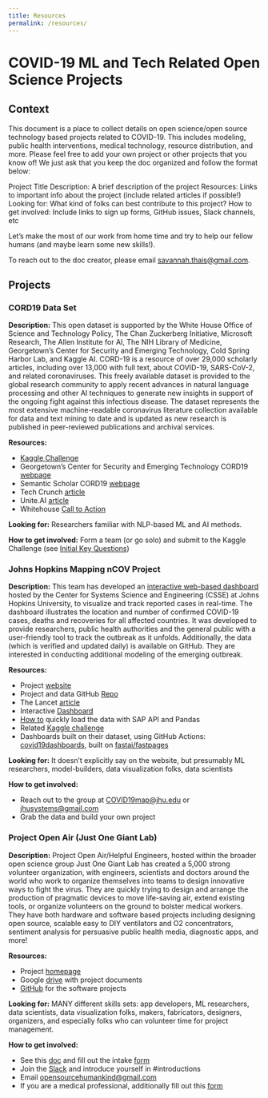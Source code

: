 ```yaml
---
title: Resources
permalink: /resources/
---
```


# COVID-19 ML and Tech Related Open Science Projects

## Context

This document is a place to collect details on open science/open source technology based projects related to COVID-19. This includes modeling, public health interventions, medical technology, resource distribution, and more. Please feel free to add your own project or other projects that you know of! We just ask that you keep the doc organized and follow the format below:

Project Title
Description: A brief description of the project
Resources: Links to important info about the project (include related articles if possible!)
Looking for: What kind of folks can best contribute to this project?
How to get involved: Include links to sign up forms, GitHub issues, Slack channels, etc

Let’s make the most of our work from home time and try to help our fellow humans (and maybe learn some new skills!). 

To reach out to the doc creator, please email savannah.thais@gmail.com.

## Projects

### CORD19 Data Set

**Description:** This open dataset is supported by the White House Office of Science and Technology Policy, The Chan Zuckerberg Initiative, Microsoft Research, The Allen Institute for AI, The NIH Library of Medicine, Georgetown’s Center for Security and Emerging Technology, Cold Spring Harbor Lab, and Kaggle AI. CORD-19 is a resource of over 29,000 scholarly articles, including over 13,000 with full text, about COVID-19, SARS-CoV-2, and related coronaviruses. This freely available dataset is provided to the global research community to apply recent advances in natural language processing and other AI techniques to generate new insights in support of the ongoing fight against this infectious disease. The dataset represents the most extensive machine-readable coronavirus literature collection available for data and text mining to date and is updated as new research is published in peer-reviewed publications and archival services.

**Resources:**
  * [Kaggle Challenge](https://www.kaggle.com/allen-institute-for-ai/CORD-19-research-challenge)
  * Georgetown’s Center for Security and Emerging Technology CORD19 [webpage](http://cset.georgetown.edu/covid-19-open-research-dataset-cord-19/)
  * Semantic Scholar CORD19 [webpage](https://pages.semanticscholar.org/coronavirus-research)
  * Tech Crunch [article](https://techcrunch.com/2020/03/16/coronavirus-machine-learning-cord-19-chan-zuckerberg-ostp/)
  * Unite.AI [article](https://www.unite.ai/open-data-set-on-covid-19-released-for-machine-learning/)
  * Whitehouse [Call to Action](https://www.whitehouse.gov/briefings-statements/call-action-tech-community-new-machine-readable-covid-19-dataset/)

**Looking for:** Researchers familiar with NLP-based ML and AI methods.

**How to get involved:** 
Form a team (or go solo) and submit to the Kaggle Challenge (see [Initial Key Questions](https://www.kaggle.com/allen-institute-for-ai/CORD-19-research-challenge/tasks))

### Johns Hopkins Mapping nCOV Project

**Description:** This team has developed an [interactive web-based dashboard](https://www.arcgis.com/apps/opsdashboard/index.html#/bda7594740fd40299423467b48e9ecf6) hosted by the Center for Systems Science and Engineering (CSSE) at Johns Hopkins University, to visualize and track reported cases in real-time. The dashboard illustrates the location and number of confirmed COVID-19 cases, deaths and recoveries for all affected countries. It was developed to provide researchers, public health authorities and the general public with a user-friendly tool to track the outbreak as it unfolds. Additionally, the data (which is verified and updated daily) is available on GitHub. They are interested in conducting additional modeling of the emerging outbreak.

**Resources:**
  * Project [website](https://systems.jhu.edu/research/public-health/ncov/)
  * Project and data GitHub [Repo](https://github.com/CSSEGISandData/COVID-19)
  * The Lancet [article](https://www.thelancet.com/journals/laninf/article/PIIS1473-3099(20)30120-1/fulltext)
  * Interactive [Dashboard](https://www.arcgis.com/apps/opsdashboard/index.html#/bda7594740fd40299423467b48e9ecf6)
  * [How to](https://blogs.sap.com/2020/03/11/quickly-load-covid-19-data-with-hana_ml-and-see-with-dbeaver/) quickly load the data with SAP API and Pandas
  * Related [Kaggle challenge](https://www.kaggle.com/sudalairajkumar/novel-corona-virus-2019-dataset)
  * Dashboards built on their dataset, using GitHub Actions: [covid19dashboards](http://covid19dashboards.com/), built on [fastai/fastpages](https://github.com/fastai/fastpages)

**Looking for:** It doesn’t explicitly say on the website, but presumably ML researchers, model-builders, data visualization folks, data scientists

**How to get involved:**
  * Reach out to the group at COVID19map@jhu.edu or jhusystems@gmail.com
  * Grab the data and build your own project

### Project Open Air (Just One Giant Lab)

**Description:** Project Open Air/Helpful Engineers, hosted within the broader open science group Just One Giant Lab has created a 5,000 strong volunteer organization, with engineers, scientists and doctors around the world who work to organize themselves into teams to design innovative ways to fight the virus. They are quickly trying to design and arrange the production of pragmatic devices to move life-saving air, extend existing tools, or organize volunteers on the ground to bolster medical workers. They have both hardware and software based projects including designing open source, scalable easy to DIY ventilators and O2 concentrators, sentiment analysis for persuasive public health media, diagnostic apps, and more!

**Resources:**
  * Project [homepage](https://app.jogl.io/project/121#about)
  * Google [drive](https://drive.google.com/drive/folders/1qtQlHXeLzfgIWJPnlad803tzfmr0Z_7_) with project documents
  * [GitHub](https://github.com/Helpful-Engineers/resources) for the software projects

**Looking for:** MANY different skills sets: app developers, ML researchers, data scientists, data visualization folks, makers, fabricators, designers, organizers, and especially folks who can volunteer time for project management.

**How to get involved:**
  * See this [doc](https://docs.google.com/document/d/1cM87eJdXhP_8e9gJJZ_SnZXdo_huWsBmMzcqYWbhEOg/edit) and fill out the intake [form](https://docs.google.com/forms/d/e/1FAIpQLScu-4OOB5dGLWoSIA33CkAH__LE6b_M2PKRh0z6PMavL39uUQ/viewform)
  * Join the [Slack](https://helpfulengineering.slack.com/join/shared_invite/zt-cuftcntg-BDc~3oBJ7izijjdmZ6CxZg) and introduce yourself in #introductions
  * Email opensourcehumankind@gmail.com 
  * If you are a medical professional, additionally fill out this [form](https://docs.google.com/forms/d/e/1FAIpQLSd8-pTFJKu8goc601K7Q9ZQ2LzQtGfwnKHWFYITzVVYEAnV-w/viewform)


